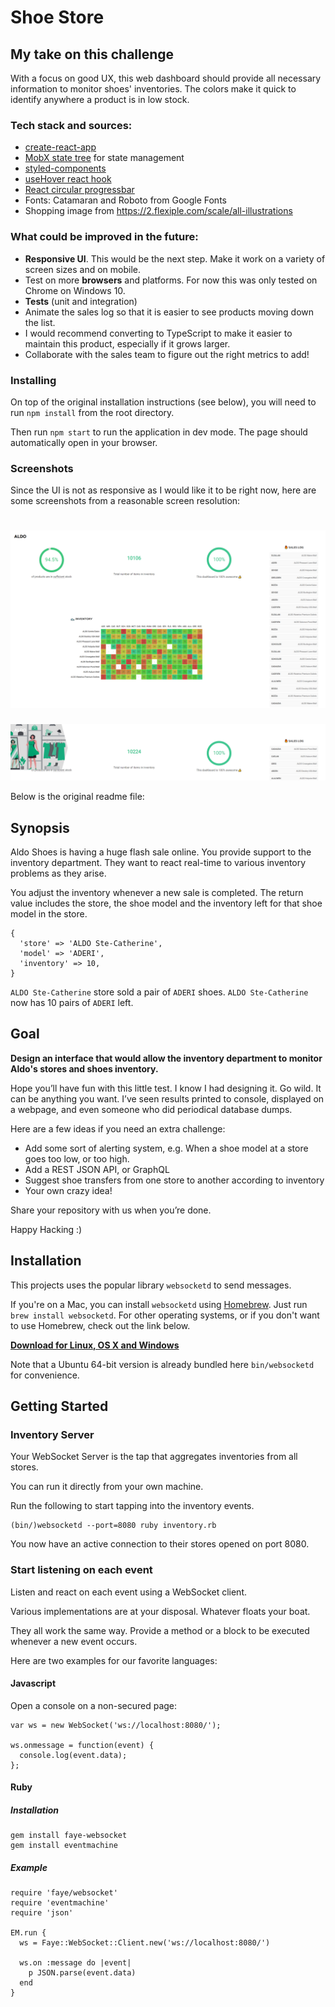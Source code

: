 # Shoe Store

## My take on this challenge

With a focus on good UX, this web dashboard should provide all necessary information to monitor shoes' inventories.
The colors make it quick to identify anywhere a product is in low stock.

### Tech stack and sources:
- [create-react-app](https://github.com/facebook/create-react-app)
- [MobX state tree](https://mobx-state-tree.js.org) for state management
- [styled-components](https://styled-components.com/)
- [useHover react hook](https://usehooks.com/useHover/)
- [React circular progressbar](https://www.npmjs.com/package/react-circular-progressbar)
- Fonts: Catamaran and Roboto from Google Fonts
- Shopping image from https://2.flexiple.com/scale/all-illustrations

### What could be improved in the future:
- **Responsive UI**. This would be the next step. Make it work on a variety of screen sizes and on mobile.
- Test on more **browsers** and platforms. For now this was only tested on Chrome on Windows 10.
- **Tests** (unit and integration)
- Animate the sales log so that it is easier to see products moving down the list.
- I would recommend converting to TypeScript to make it easier to maintain this product, especially if it grows larger.
- Collaborate with the sales team to figure out the right metrics to add!

### Installing
On top of the original installation instructions (see below), you will need to run `npm install` from the root directory.

Then run `npm start` to run the application in dev mode. The page should automatically open in your browser.

### Screenshots

Since the UI is not as responsive as I would like it to be right now, here are some screenshots from a reasonable screen resolution:

![Screenshot 1](screenshots/screenshot1.png)
===========================
![Screenshot 2](screenshots/screenshot2.png)

Below is the original readme file:

## Synopsis

Aldo Shoes is having a huge flash sale online. You provide support to the inventory department. They want to react real-time to various inventory problems as they arise.

You adjust the inventory whenever a new sale is completed. The return value includes the store, the shoe model and the inventory left for that shoe model in the store.

```
{
  'store' => 'ALDO Ste-Catherine',
  'model' => 'ADERI',
  'inventory' => 10,
}
```

`ALDO Ste-Catherine` store sold a pair of `ADERI` shoes. `ALDO Ste-Catherine` now has 10 pairs of `ADERI` left.

## Goal

**Design an interface that would allow the inventory department to monitor Aldo's stores and shoes inventory.**

Hope you’ll have fun with this little test. I know I had designing it.
Go wild. It can be anything you want. I’ve seen results printed to console, displayed on a webpage, and even someone who did periodical database dumps.

Here are a few ideas if you need an extra challenge:

- Add some sort of alerting system, e.g. When a shoe model at a store goes too low, or too high.
- Add a REST JSON API, or GraphQL
- Suggest shoe transfers from one store to another according to inventory
- Your own crazy idea!

Share your repository with us when you’re done.

Happy Hacking :)

## Installation

This projects uses the popular library `websocketd` to send messages.

If you're on a Mac, you can install `websocketd` using [Homebrew](http://brew.sh/). Just run `brew install websocketd`. For other operating systems, or if you don't want to use Homebrew, check out the link below.

**[Download for Linux, OS X and Windows](https://github.com/joewalnes/websocketd/wiki/Download-and-install)**

Note that a Ubuntu 64-bit version is already bundled here `bin/websocketd` for convenience.

## Getting Started

### Inventory Server

Your WebSocket Server is the tap that aggregates inventories from all stores.

You can run it directly from your own machine.

Run the following to start tapping into the inventory events.

```
(bin/)websocketd --port=8080 ruby inventory.rb
```

You now have an active connection to their stores opened on port 8080.

### Start listening on each event

Listen and react on each event using a WebSocket client.

Various implementations are at your disposal. Whatever floats your boat.

They all work the same way. Provide a method or a block to be executed whenever a new event occurs.

Here are two examples for our favorite languages:

#### Javascript

Open a console on a non-secured page:

```
var ws = new WebSocket('ws://localhost:8080/');

ws.onmessage = function(event) {
  console.log(event.data);
};
```

#### Ruby

##### Installation

```
gem install faye-websocket
gem install eventmachine
```

##### Example

```
require 'faye/websocket'
require 'eventmachine'
require 'json'

EM.run {
  ws = Faye::WebSocket::Client.new('ws://localhost:8080/')

  ws.on :message do |event|
    p JSON.parse(event.data)
  end
}
```
